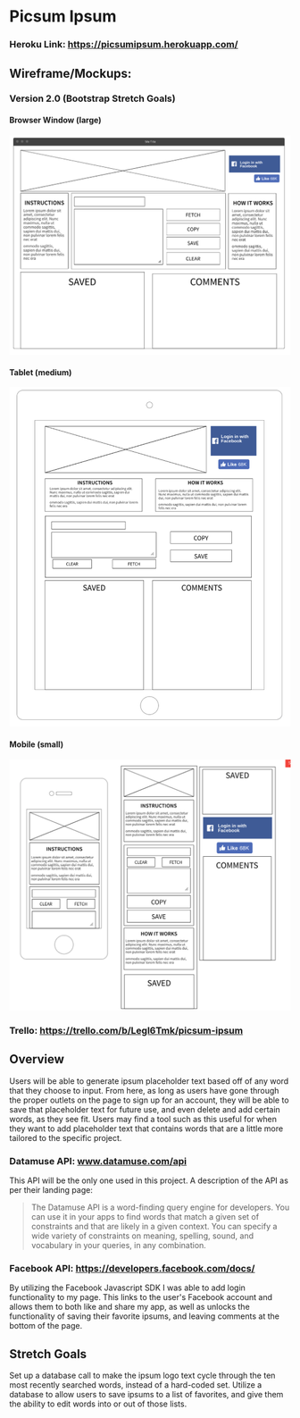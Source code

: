 # Picsum Ipsum
### Heroku Link: https://picsumipsum.herokuapp.com/
## Wireframe/Mockups:
### Version 2.0 (Bootstrap Stretch Goals)
#### Browser Window (large)
![alt text](https://github.com/mattsteffey/Picsum-Ipsum/blob/master/extras/large.png?raw=true)
#### Tablet (medium)
![alt text](https://github.com/mattsteffey/Picsum-Ipsum/blob/master/extras/medium.png?raw=true)
#### Mobile (small)
![alt text](https://github.com/mattsteffey/Picsum-Ipsum/blob/master/extras/small.png?raw=true)

### Trello: https://trello.com/b/Legl6Tmk/picsum-ipsum


## Overview
Users will be able to generate ipsum placeholder text based off of any word that they choose to input. From here, as long as users have gone through the proper outlets on the page to sign up for an account, they will be able to save that placeholder text for future use, and even delete and add certain words, as they see fit. Users may find a tool such as this useful for when they want to add placeholder text that contains words that are a little more tailored to the specific project.
### Datamuse API: www.datamuse.com/api
This API will be the only one used in this project. 
A description of the API as per their landing page:
> The Datamuse API is a word-finding query engine for developers. You can use it in your apps to find words that match a given set of constraints and that are likely in a given context. You can specify a wide variety of constraints on meaning,  spelling, sound, and vocabulary in your queries, in any combination.
### Facebook API: https://developers.facebook.com/docs/
By utilizing the Facebook Javascript SDK I was able to add login functionality to my page. This links to the user's Facebook account and allows them to both like and share my app, as well as unlocks the functionality of saving their favorite ipsums, and leaving comments at the bottom of the page.


## Stretch Goals
Set up a database call to make the ipsum logo text cycle through the ten most recently searched words, instead of a hard-coded set.
Utilize a database to allow users to save ipsums to a list of favorites, and give them the ability to edit words into or out of those lists.


